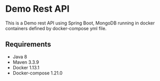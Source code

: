 # Demo Rest API
This is a Demo rest API using Spring Boot, MongoDB running in docker containers defined by docker-compose yml file.

## Requirements
- Java 8
- Maven 3.3.9
- Docker 1.13.1
- Docker-compose 1.21.0


